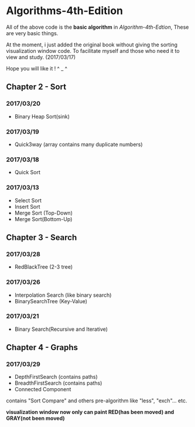# Algorithms-4th-Edition

All of the above code is the **basic algorithm** in *Algorithm-4th-Edtion*, These are very basic things. 

At the moment, i just added the original book without giving the sorting visualization window code. To facilitate myself and those who need it to view and study.  (2017/03/17)

Hope you will like it !            ^ _ ^





## Chapter 2 - Sort 

### 2017/03/20

- Binary Heap Sort(sink)

### 2017/03/19

- Quick3way (array contains many duplicate numbers)

### 2017/03/18

- Quick Sort

### 2017/03/13

- Select Sort 
- Insert Sort
- Merge Sort (Top-Down)
- Merge Sort(Bottom-Up)


## Chapter 3 - Search

### 2017/03/28
- RedBlackTree (2-3 tree)

### 2017/03/26
- Interpolation Search (like binary search)
- BinarySearchTree (Key-Value)

### 2017/03/21
- Binary Search(Recursive and Iterative)


## Chapter 4 - Graphs

### 2017/03/29
- DepthFirstSearch (contains paths)
- BreadthFirstSearch (contains paths)
- Connected Component

contains "Sort Compare" and others pre-algorithm like "less",  "exch"... etc.

**visualization window now only can paint RED(has been moved) and GRAY(not been moved)**